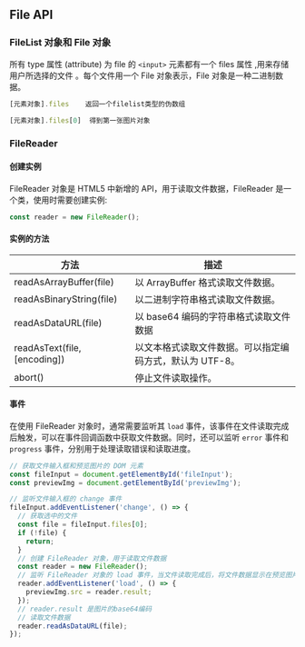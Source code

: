 ## File API

### FileList 对象和 File 对象

 所有 type 属性 (attribute) 为 file 的 `<input>` 元素都有一个 files 属性 ,用来存储用户所选择的文件 。每个文件用一个 File 对象表示，File 对象是一种二进制数据。

```javascript
[元素对象].files	返回一个filelist类型的伪数组

[元素对象].files[0]  得到第一张图片对象
```



### FileReader

#### 创建实例

FileReader 对象是 HTML5 中新增的 API，用于读取文件数据，FileReader 是一个类，使用时需要创建实例:

```js
const reader = new FileReader();
```

#### 实例的方法

| 方法                         | 描述                                                     |
| ---------------------------- | -------------------------------------------------------- |
| readAsArrayBuffer(file)      | 以 ArrayBuffer 格式读取文件数据。                        |
| readAsBinaryString(file)     | 以二进制字符串格式读取文件数据。                         |
| readAsDataURL(file)          | 以 base64 编码的字符串格式读取文件数据                   |
| readAsText(file, [encoding]) | 以文本格式读取文件数据。可以指定编码方式，默认为 UTF-8。 |
| abort()                      | 停止文件读取操作。                                       |

#### 事件


在使用 FileReader 对象时，通常需要监听其  `load`  事件，该事件在文件读取完成后触发，可以在事件回调函数中获取文件数据。同时，还可以监听  `error`  事件和  `progress`  事件，分别用于处理读取错误和读取进度。

```js
// 获取文件输入框和预览图片的 DOM 元素
const fileInput = document.getElementById('fileInput');
const previewImg = document.getElementById('previewImg');

// 监听文件输入框的 change 事件
fileInput.addEventListener('change', () => {
  // 获取选中的文件
  const file = fileInput.files[0];
  if (!file) {
    return;
  }
  // 创建 FileReader 对象，用于读取文件数据
  const reader = new FileReader();
  // 监听 FileReader 对象的 load 事件，当文件读取完成后，将文件数据显示在预览图片中
  reader.addEventListener('load', () => {
    previewImg.src = reader.result;
  });
  // reader.result 是图片的base64编码
  // 读取文件数据
  reader.readAsDataURL(file);
});
```

